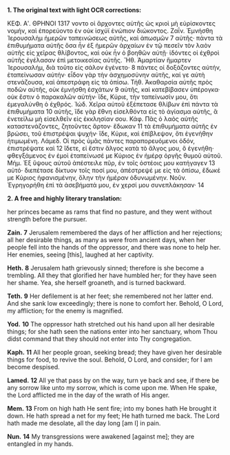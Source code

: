 **1. The original text with light OCR corrections:**

ΚΕΦ. Αʹ.                ΘΡΗΝΟΙ          1317
νοντο οἱ ἄρχοντες αὐτῆς ὡς κριοὶ μὴ εὑρίσκοντες νομήν, καὶ
ἐπορεύοντο ἐν οὐκ ἰσχύϊ ἐνώπιον διώκοντος.
                    Ζαΐν.
Ἐμνήσθη Ἱερουσαλὴμ ἡμερῶν ταπεινώσεως αὐτῆς, καὶ ἀπωσμῶν 7
αὐτῆς· πάντα τὰ ἐπιθυμήματα αὐτῆς ὅσα ἦν ἐξ ἡμερῶν ἀρχαίων
ἐν τῷ πεσεῖν τὸν λαὸν αὐτῆς εἰς χεῖρας θλίβοντος, καὶ
οὐκ ἦν ὁ βοηθῶν αὐτῇ· ἰδόντες οἱ ἐχθροὶ αὐτῆς ἐγέλασαν ἐπὶ
μετοικεσίας αὐτῆς.
                    Ἤθ.
Ἀμαρτίαν ἥμαρτεν Ἱερουσαλήμ, διὰ τοῦτο εἰς σάλον ἐγένετο· 8
πάντες οἱ δοξάζοντες αὐτήν, ἐταπείνωσαν αὐτήν· εἶδον γὰρ
τὴν ἀσχημοσύνην αὐτῆς, καί γε αὐτὴ στενάζουσα, καὶ ἀπεστράφη
εἰς τὰ ὀπίσω.
                    Τήθ.
Ἀκαθαρσία αὐτῆς πρὸς ποδῶν αὐτῆς, οὐκ ἐμνήσθη ἐσχάτων 9
αὐτῆς, καὶ κατεβίβασεν ὑπέρογκα· οὐκ ἔστιν ὁ παρακαλῶν αὐτήν·
ἴδε, Κύριε, τὴν ταπείνωσίν μου, ὅτι ἐμεγαλύνθη ὁ ἐχθρός.
                    Ἰώδ.
Χεῖρα αὐτοῦ ἐξέπετασε θλίβων ἐπὶ πάντα τὰ ἐπιθυμήματα 10
αὐτῆς, ἴδε γὰρ ἔθνη εἰσελθόντα εἰς τὸ ἁγίασμα αὐτῆς, ἃ ἐνετείλω
μὴ εἰσελθεῖν εἰς ἐκκλησίαν σου.
                    Κάφ.
Πᾶς ὁ λαὸς αὐτῆς καταστενάζοντες, ζητοῦντες ἄρτον· ἔδωκαν 11
τὰ ἐπιθυμήματα αὐτῆς ἐν βρώσει, τοῦ ἐπιστρέψαι ψυχήν· ἴδε,
Κύριε, καὶ ἐπίβλεψον, ὅτι ἐγενήθην ἠτιμωμένη.
                    Λάμεδ.
Οἱ πρὸς ὑμᾶς πάντες παραπορευόμενοι ὁδόν, ἐπιστρέψατε καὶ 12
ἴδετε, εἰ ἔστιν ἄλγος κατὰ τὸ ἄλγος μου, ὃ ἐγενήθη· φθεγξάμενος
ἐν ἐμοὶ ἐταπείνωσέ με Κύριος ἐν ἡμέρᾳ ὀργῆς θυμοῦ αὐτοῦ.
                    Μήμ.
Ἐξ ὕψους αὐτοῦ ἀπέστειλε πῦρ, ἐν τοῖς ὀστέοις μου κατήγαγεν 13
αὐτό· διεπέτασε δίκτυον τοῖς ποσί μου, ἀπέστρεψέ με εἰς τὰ
ὀπίσω, ἔδωκέ με Κύριος ἠφανισμένην, ὅλην τὴν ἡμέραν ὀδυνωμένην.
                    Νοῦν.
Ἐγρηγορήθη ἐπὶ τὰ ἀσεβήματά μου, ἐν χερσί μου συνεπλάκησαν· 14

**2. A free and highly literary translation:**

her princes became as rams that find no pasture, and they went without strength before the pursuer.

**Zain.**
**7** Jerusalem remembered the days of her affliction and her rejections; all her desirable things, as many as were from ancient days, when her people fell into the hands of the oppressor, and there was none to help her. Her enemies, seeing [this], laughed at her captivity.

**Heth.**
**8** Jerusalem hath grievously sinned; therefore is she become a trembling. All they that glorified her have humbled her; for they have seen her shame. Yea, she herself groaneth, and is turned backward.

**Teth.**
**9** Her defilement is at her feet; she remembered not her latter end. And she sank low exceedingly; there is none to comfort her. Behold, O Lord, my affliction; for the enemy is magnified.

**Yod.**
**10** The oppressor hath stretched out his hand upon all her desirable things; for she hath seen the nations enter into her sanctuary, whom Thou didst command that they should not enter into Thy congregation.

**Kaph.**
**11** All her people groan, seeking bread; they have given her desirable things for food, to revive the soul. Behold, O Lord, and consider; for I am become despised.

**Lamed.**
**12** All ye that pass by on the way, turn ye back and see, if there be any sorrow like unto my sorrow, which is come upon me. When He spake, the Lord afflicted me in the day of the wrath of His anger.

**Mem.**
**13** From on high hath He sent fire; into my bones hath He brought it down. He hath spread a net for my feet; He hath turned me back. The Lord hath made me desolate, all the day long [am I] in pain.

**Nun.**
**14** My transgressions were awakened [against me]; they are entangled in my hands.
